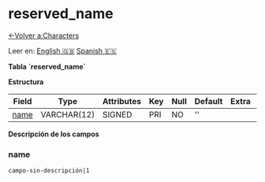 ﻿# reserved\_name

[<-Volver a:Characters](database-characters)

Leer en: [English :gb:](../reserved_name) [Spanish :es:](reserved_name)

**Tabla \`reserved\_name\`**

**Estructura**

| Field     | Type        | Attributes | Key | Null | Default | Extra | Comment |
| --------- | ----------- | ---------- | --- | ---- | ------- | ----- | ------- |
| [name][1] | VARCHAR(12) | SIGNED     | PRI | NO   | ''      |       |         |
 
[1]: #name

**Descripción de los campos**

### name

`campo-sin-descripción|1`
